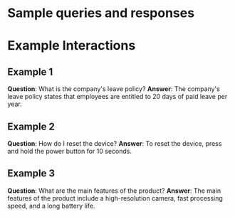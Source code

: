 # Sample queries and responses 
# Example Interactions

## Example 1
**Question**: What is the company's leave policy?
**Answer**: The company's leave policy states that employees are entitled to 20 days of paid leave per year. 

## Example 2
**Question**: How do I reset the device?
**Answer**: To reset the device, press and hold the power button for 10 seconds.

## Example 3
**Question**: What are the main features of the product?
**Answer**: The main features of the product include a high-resolution camera, fast processing speed, and a long battery life.
